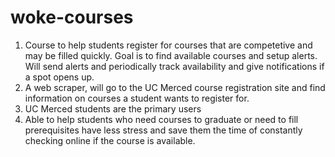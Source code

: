 # woke-courses
1) Course to help students register for courses that are competetive and may be filled quickly. Goal is to find available courses and setup alerts. Will send alerts and periodically track availability and give notifications if a spot opens up. 
2) A web scraper, will go to the UC Merced course registration site and find information on courses a student wants to register for.
3) UC Merced students are the primary users 
4) Able to help students who need courses to graduate or need to fill prerequisites have less stress and save them the time of constantly checking online if the course is available.
